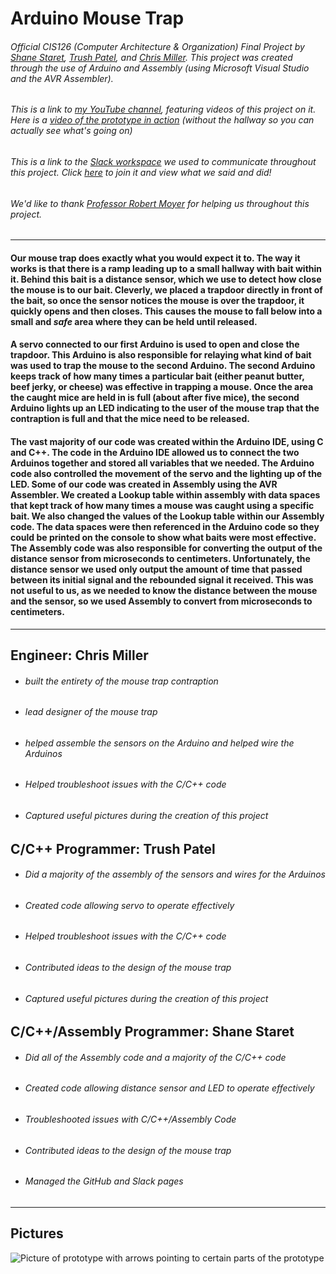# Arduino Mouse Trap
###### Official CIS126 (Computer Architecture & Organization) Final Project by [Shane Staret](https://github.com/SStaret43), [Trush Patel](https://github.com/trushpatel1997), and [Chris Miller](https://github.com/chrism186). This project was created through the use of Arduino and Assembly (using Microsoft Visual Studio and the AVR Assembler).
###### This is a link to [my YouTube channel](https://www.youtube.com/channel/UCmQA16swmtPa29pRo9YtRTA?view_as=subscriber), featuring videos of this project on it. Here is a [video of the prototype in action](https://www.youtube.com/watch?v=mKeBMHQoORo) (without the hallway so you can actually see what's going on)
###### This is a link to the [Slack workspace](https://cis126.slack.com/) we used to communicate throughout this project. Click [here](https://join.slack.com/t/cis126/shared_invite/enQtMzU2OTYwMTgxMjUzLTQwMGU0OGM1ODQ2YTg3YmNjYTE4YzJhMWVmMTQ0MTE4M2Q4ZmMxZDFlNGI0YTQ1NTBhYjJmODYxOTc2MDY4ZmU) to join it and view what we said and did!
###### *We'd like to thank [Professor Robert Moyer](http://faculty.mc3.edu/rmoyer/) for helping us throughout this project.*
________________________________________________________________________________________________________________________________

#### Our mouse trap does exactly what you would expect it to. The way it works is that there is a ramp leading up to a small hallway with bait within it. Behind this bait is a distance sensor, which we use to detect how close the mouse is to our bait. Cleverly, we placed a trapdoor directly in front of the bait, so once the sensor notices the mouse is over the trapdoor, it quickly opens and then closes. This causes the mouse to fall below into a small and *safe* area where they can be held until released.

#### A servo connected to our first Arduino is used to open and close the trapdoor. This Arduino is also responsible for relaying what kind of bait was used to trap the mouse to the second Arduino. The second Arduino keeps track of how many times a particular bait (either peanut butter, beef jerky, or cheese) was effective in trapping a mouse. Once the area the caught mice are held in is full (about after five mice), the second Arduino lights up an LED indicating to the user of the mouse trap that the contraption is full and that the mice need to be released.

#### The vast majority of our code was created within the Arduino IDE, using C and C++. The code in the Arduino IDE allowed us to connect the two Arduinos together and stored all variables that we needed. The Arduino code also controlled the movement of the servo and the lighting up of the LED. Some of our code was created in Assembly using the AVR Assembler. We created a Lookup table within assembly with data spaces that kept track of how many times a mouse was caught using a specific bait. We also changed the values of the Lookup table within our Assembly code. The data spaces were then referenced in the Arduino code so they could be printed on the console to show what baits were most effective. The Assembly code was also responsible for converting the output of the distance sensor from microseconds to centimeters. Unfortunately, the distance sensor we used only output the amount of time that passed between its initial signal and the rebounded signal it received. This was not useful to us, as we needed to know the distance between the mouse and the sensor, so we used Assembly to convert from microseconds to centimeters.
________________________________________________________________________________________________________________________________

## **Engineer: Chris Miller**
   * ###### built the *entirety* of the mouse trap contraption
   * ###### lead designer of the mouse trap
   * ###### helped assemble the sensors on the Arduino and helped wire the Arduinos
   * ###### Helped troubleshoot issues with the C/C++ code
   * ###### Captured useful pictures during the creation of this project

   
## **C/C++ Programmer: Trush Patel**
   * ###### Did a majority of the assembly of the sensors and wires for the Arduinos
   * ###### Created code allowing servo to operate effectively
   * ###### Helped troubleshoot issues with the C/C++ code
   * ###### Contributed ideas to the design of the mouse trap
   * ###### Captured useful pictures during the creation of this project
   
   
## **C/C++/Assembly Programmer: Shane Staret**
   * ###### Did all of the Assembly code and a majority of the C/C++ code
   * ###### Created code allowing distance sensor and LED to operate effectively
   * ###### Troubleshooted issues with C/C++/Assembly Code
   * ###### Contributed ideas to the design of the mouse trap
   * ###### Managed the GitHub and Slack pages
________________________________________________________________________________________________________________________________

## **Pictures**
![Picture of prototype with arrows pointing to certain parts of the prototype]()
